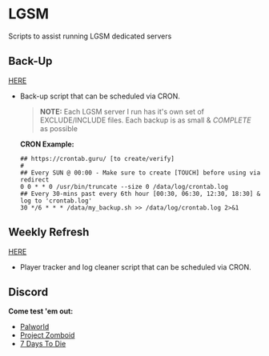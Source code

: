 # LGSM

Scripts to assist running LGSM dedicated servers

## Back-Up

[HERE](https://github.com/irobot73/LGSM/tree/main/Backup)

- Back-up script that can be scheduled via CRON.

  > **NOTE:** Each LGSM server I run has it's own set of EXCLUDE/INCLUDE files. Each backup is as small & _COMPLETE_ as possible

  **CRON Example:**

      ## https://crontab.guru/ [to create/verify]
      #
      ## Every SUN @ 00:00 - Make sure to create [TOUCH] before using via redirect
      0 0 * * 0 /usr/bin/truncate --size 0 /data/log/crontab.log
      ## Every 30-mins past every 6th hour [00:30, 06:30, 12:30, 18:30] & log to 'crontab.log'
      30 */6 * * * /data/my_backup.sh >> /data/log/crontab.log 2>&1

## Weekly Refresh

[HERE](https://github.com/irobot73/LGSM/tree/main/ShowPlayers)

- Player tracker and log cleaner script that can be scheduled via CRON.

## Discord
<b>Come test 'em out:</b>

- [Palworld](https://discord.gg/2jwYtw77hn)
- [Project Zomboid](https://discord.gg/hUsCvhXcst)
- [7 Days To Die](https://discord.gg/DEU5wmMvSn)
